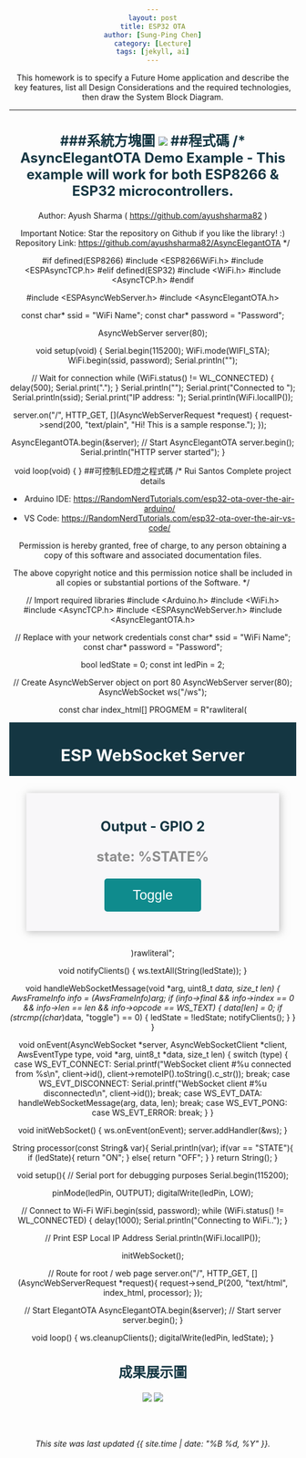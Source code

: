 ```yaml
---
layout: post
title: ESP32 OTA
author: [Sung-Ping Chen]
category: [Lecture]
tags: [jekyll, ai]
---
```


This homework is to specify a Future Home application and describe the key features, list all Design Considerations and the required technologies, then draw the System Block Diagram.

---

###系統方塊圖
![](https://github.com/fairpus/MCU-Arduinoproject/blob/main/images/OTA_page-0001.jpg?raw=true)
##程式碼
/*
  AsyncElegantOTA Demo Example - This example will work for both ESP8266 & ESP32 microcontrollers.
  -----
  Author: Ayush Sharma ( https://github.com/ayushsharma82 )
  
  Important Notice: Star the repository on Github if you like the library! :)
  Repository Link: https://github.com/ayushsharma82/AsyncElegantOTA
*/

#if defined(ESP8266)
  #include <ESP8266WiFi.h>
  #include <ESPAsyncTCP.h>
#elif defined(ESP32)
  #include <WiFi.h>
  #include <AsyncTCP.h>
#endif

#include <ESPAsyncWebServer.h>
#include <AsyncElegantOTA.h>

const char* ssid = "WiFi Name";
const char* password = "Password";

AsyncWebServer server(80);


void setup(void) {
  Serial.begin(115200);
  WiFi.mode(WIFI_STA);
  WiFi.begin(ssid, password);
  Serial.println("");

  // Wait for connection
  while (WiFi.status() != WL_CONNECTED) {
    delay(500);
    Serial.print(".");
  }
  Serial.println("");
  Serial.print("Connected to ");
  Serial.println(ssid);
  Serial.print("IP address: ");
  Serial.println(WiFi.localIP());

  server.on("/", HTTP_GET, [](AsyncWebServerRequest *request) {
    request->send(200, "text/plain", "Hi! This is a sample response.");
  });

  AsyncElegantOTA.begin(&server);    // Start AsyncElegantOTA
  server.begin();
  Serial.println("HTTP server started");
}

void loop(void) {
}
##可控制LED燈之程式碼
/*
  Rui Santos
  Complete project details
   - Arduino IDE: https://RandomNerdTutorials.com/esp32-ota-over-the-air-arduino/
   - VS Code: https://RandomNerdTutorials.com/esp32-ota-over-the-air-vs-code/
  
  Permission is hereby granted, free of charge, to any person obtaining a copy
  of this software and associated documentation files.
  
  The above copyright notice and this permission notice shall be included in all
  copies or substantial portions of the Software.
*/

// Import required libraries
#include <Arduino.h>
#include <WiFi.h>
#include <AsyncTCP.h>
#include <ESPAsyncWebServer.h>
#include <AsyncElegantOTA.h>

// Replace with your network credentials
const char* ssid = "WiFi Name";
const char* password = "Password";

bool ledState = 0;
const int ledPin = 2;

// Create AsyncWebServer object on port 80
AsyncWebServer server(80);
AsyncWebSocket ws("/ws");

const char index_html[] PROGMEM = R"rawliteral(
<!DOCTYPE HTML><html>
<head>
  <title>ESP Web Server</title>
  <meta name="viewport" content="width=device-width, initial-scale=1">
  <link rel="icon" href="data:,">
  <style>
  html {
    font-family: Arial, Helvetica, sans-serif;
    text-align: center;
  }
  h1 {
    font-size: 1.8rem;
    color: white;
  }
  h2{
    font-size: 1.5rem;
    font-weight: bold;
    color: #143642;
  }
  .topnav {
    overflow: hidden;
    background-color: #143642;
  }
  body {
    margin: 0;
  }
  .content {
    padding: 30px;
    max-width: 600px;
    margin: 0 auto;
  }
  .card {
    background-color: #F8F7F9;;
    box-shadow: 2px 2px 12px 1px rgba(140,140,140,.5);
    padding-top:10px;
    padding-bottom:20px;
  }
  .button {
    padding: 15px 50px;
    font-size: 24px;
    text-align: center;
    outline: none;
    color: #fff;
    background-color: #0f8b8d;
    border: none;
    border-radius: 5px;
    -webkit-touch-callout: none;
    -webkit-user-select: none;
    -khtml-user-select: none;
    -moz-user-select: none;
    -ms-user-select: none;
    user-select: none;
    -webkit-tap-highlight-color: rgba(0,0,0,0);
   }
   /*.button:hover {background-color: #0f8b8d}*/
   .button:active {
     background-color: #0f8b8d;
     box-shadow: 2 2px #CDCDCD;
     transform: translateY(2px);
   }
   .state {
     font-size: 1.5rem;
     color:#8c8c8c;
     font-weight: bold;
   }
  </style>
<title>ESP Web Server</title>
<meta name="viewport" content="width=device-width, initial-scale=1">
<link rel="icon" href="data:,">
</head>
<body>
  <div class="topnav">
    <h1>ESP WebSocket Server</h1>
  </div>
  <div class="content">
    <div class="card">
      <h2>Output - GPIO 2</h2>
      <p class="state">state: <span id="state">%STATE%</span></p>
      <p><button id="button" class="button">Toggle</button></p>
    </div>
  </div>
<script>
  var gateway = `ws://${window.location.hostname}/ws`;
  var websocket;
  window.addEventListener('load', onLoad);
  function initWebSocket() {
    console.log('Trying to open a WebSocket connection...');
    websocket = new WebSocket(gateway);
    websocket.onopen    = onOpen;
    websocket.onclose   = onClose;
    websocket.onmessage = onMessage; // <-- add this line
  }
  function onOpen(event) {
    console.log('Connection opened');
  }
  function onClose(event) {
    console.log('Connection closed');
    setTimeout(initWebSocket, 2000);
  }
  function onMessage(event) {
    var state;
    if (event.data == "1"){
      state = "ON";
    }
    else{
      state = "OFF";
    }
    document.getElementById('state').innerHTML = state;
  }
  function onLoad(event) {
    initWebSocket();
    initButton();
  }
  function initButton() {
    document.getElementById('button').addEventListener('click', toggle);
  }
  function toggle(){
    websocket.send('toggle');
  }
</script>
</body>
</html>)rawliteral";

void notifyClients() {
  ws.textAll(String(ledState));
}

void handleWebSocketMessage(void *arg, uint8_t *data, size_t len) {
  AwsFrameInfo *info = (AwsFrameInfo*)arg;
  if (info->final && info->index == 0 && info->len == len && info->opcode == WS_TEXT) {
    data[len] = 0;
    if (strcmp((char*)data, "toggle") == 0) {
      ledState = !ledState;
      notifyClients();
    }
  }
}

void onEvent(AsyncWebSocket *server, AsyncWebSocketClient *client, AwsEventType type,
             void *arg, uint8_t *data, size_t len) {
  switch (type) {
    case WS_EVT_CONNECT:
      Serial.printf("WebSocket client #%u connected from %s\n", client->id(), client->remoteIP().toString().c_str());
      break;
    case WS_EVT_DISCONNECT:
      Serial.printf("WebSocket client #%u disconnected\n", client->id());
      break;
    case WS_EVT_DATA:
      handleWebSocketMessage(arg, data, len);
      break;
    case WS_EVT_PONG:
    case WS_EVT_ERROR:
      break;
  }
}

void initWebSocket() {
  ws.onEvent(onEvent);
  server.addHandler(&ws);
}

String processor(const String& var){
  Serial.println(var);
  if(var == "STATE"){
    if (ledState){
      return "ON";
    }
    else{
      return "OFF";
    }
  }
  return String();
}

void setup(){
  // Serial port for debugging purposes
  Serial.begin(115200);

  pinMode(ledPin, OUTPUT);
  digitalWrite(ledPin, LOW);
  
  // Connect to Wi-Fi
  WiFi.begin(ssid, password);
  while (WiFi.status() != WL_CONNECTED) {
    delay(1000);
    Serial.println("Connecting to WiFi..");
  }

  // Print ESP Local IP Address
  Serial.println(WiFi.localIP());

  initWebSocket();

  // Route for root / web page
  server.on("/", HTTP_GET, [](AsyncWebServerRequest *request){
    request->send_P(200, "text/html", index_html, processor);
  });

  // Start ElegantOTA
  AsyncElegantOTA.begin(&server);
  // Start server
  server.begin();
}

void loop() {
  ws.cleanupClients();
  digitalWrite(ledPin, ledState);
}
## 成果展示圖

![](https://github.com/fairpus/MCU-Arduinoproject/blob/main/images/tmp_Screenshot_2023-05-04-20-34-04-712_com.android.chrome7861972216696079948.jpg?raw=true)
![](https://github.com/fairpus/MCU-Arduinoproject/blob/main/images/tmp_Screenshot_2023-05-04-20-30-03-669_com.android.chrome3434808428947452044.jpg?raw=true)

<br>
<br>


*This site was last updated {{ site.time | date: "%B %d, %Y" }}.*


